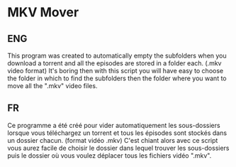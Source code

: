 # MKV Mover
## ENG

This program was created to automatically empty the subfolders when you download a torrent and all the episodes are stored in a folder each. (.mkv video format)
It's boring then with this script you will have easy to choose the folder in which to find the subfolders then the folder where you want to move all the ".mkv" video files.

## FR

Ce programme a été créé pour vider automatiquement les sous-dossiers lorsque vous téléchargez un torrent et tous les épisodes sont stockés dans un dossier chacun. (format vidéo .mkv) C'est chiant alors avec ce script vous aurez facile de choisir le dossier dans lequel trouver les sous-dossiers puis le dossier où vous voulez déplacer tous les fichiers vidéo ".mkv".
